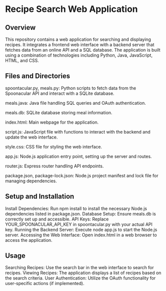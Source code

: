 # Recipe Search Web Application

## Overview
This repository contains a web application for searching and displaying recipes. It integrates a frontend web interface with a backend server that fetches data from an online API and a SQL database. The application is built using a combination of technologies including Python, Java, JavaScript, HTML, and CSS.

## Files and Directories
spoontacular.py, meals.py: Python scripts to fetch data from the Spoonacular API and interact with a SQLite database.

meals.java: Java file handling SQL queries and OAuth authentication.

meals.db: SQLite database storing meal information.

index.html: Main webpage for the application.

script.js: JavaScript file with functions to interact with the backend and update the web interface.

style.css: CSS file for styling the web interface.

app.js: Node.js application entry point, setting up the server and routes.

router.js: Express router handling API endpoints.

package.json, package-lock.json: Node.js project manifest and lock file for managing dependencies.

## Setup and Installation
Install Dependencies: Run npm install to install the necessary Node.js dependencies listed in package.json.
Database Setup: Ensure meals.db is correctly set up and accessible.
API Keys: Replace YOUR_SPOONACULAR_API_KEY in spoontacular.py with your actual API key.
Running the Backend Server: Execute node app.js to start the Node.js server.
Accessing the Web Interface: Open index.html in a web browser to access the application.

## Usage
Searching Recipes: Use the search bar in the web interface to search for recipes.
Viewing Recipes: The application displays a list of recipes based on the search criteria.
User Authentication: Utilize the OAuth functionality for user-specific actions (if implemented).
